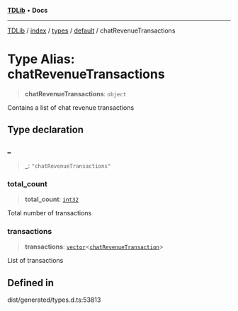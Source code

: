 [**TDLib**](../../../../../../README.md) • **Docs**

***

[TDLib](../../../../../../modules.md) / [index](../../../../../README.md) / [types](../../../README.md) / [default](../README.md) / chatRevenueTransactions

# Type Alias: chatRevenueTransactions

> **chatRevenueTransactions**: `object`

Contains a list of chat revenue transactions

## Type declaration

### \_

> **\_**: `"chatRevenueTransactions"`

### total\_count

> **total\_count**: [`int32`](int32.md)

Total number of transactions

### transactions

> **transactions**: [`vector`](vector.md)\<[`chatRevenueTransaction`](chatRevenueTransaction.md)\>

List of transactions

## Defined in

dist/generated/types.d.ts:53813
